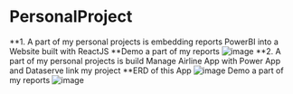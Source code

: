 # PersonalProject
**1. A part of my personal projects is embedding reports PowerBI into a Website built with ReactJS
**Demo a part of my reports
![image](https://github.com/user-attachments/assets/045f36e3-f2f6-4d3c-8434-6c161b3758b7)
**2. A part of my personal projects is build Manage Airline App with Power App and Dataserve link my project
**ERD of this App
![image](https://github.com/user-attachments/assets/1f111ad0-cb3b-47d9-8490-3d2cbbe268df)
Demo a part of my reports
![image](https://github.com/user-attachments/assets/50e5d0b6-d459-4afb-bfa0-d4405b139e5f)




